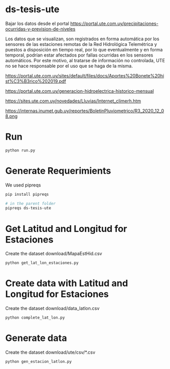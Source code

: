 # ds-tesis-ute
Bajar los datos desde el portal https://portal.ute.com.uy/precipitaciones-ocurridas-y-prevision-de-niveles

Los datos que se visualizan, son registrados en forma automática por los sensores de las estaciones remotas de la Red Hidrológica Telemétrica y puestos a disposición en tiempo real,
por lo que eventualmente y en forma temporal, podrían estar afectados por fallas ocurridas en los sensores automáticos. Por este motivo, al tratarse de información no controlada, UTE
no se hace responsable por el uso que se haga de la misma.


https://portal.ute.com.uy/sites/default/files/docs/Aportes%20Bonete%20hist%C3%B3rico%202019.pdf


https://portal.ute.com.uy/generacion-hidroelectrica-historico-mensual

https://sites.ute.com.uy/novedades/Lluvias/Internet_climerh.htm

https://internas.inumet.gub.uy/reportes/BoletinPluviometrico/R3_2020_12_08.png

# Run
```bash
python run.py
```

# Generate Requerimients
We used pipreqs

```bash
pip install pipreqs

# in the parent folder
pipreqs ds-tesis-ute
```


# Get Latitud and Longitud for Estaciones
Create the dataset download/MapaEstHid.csv 

```bash
python get_lat_lon_estaciones.py
```
# Create data with Latitud and Longitud for Estaciones
Create the dataset download/data_latlon.csv

```bash
python complete_lat_lon.py
```
# Generate data 
Create the dataset download/ute/csv/*.csv

```bash
python gen_estacion_latlon.py
```